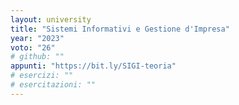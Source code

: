```yaml
---
layout: university
title: "Sistemi Informativi e Gestione d'Impresa"
year: "2023"
voto: "26"
# github: ""
appunti: "https://bit.ly/SIGI-teoria"
# esercizi: ""
# esercitazioni: ""
---
```


